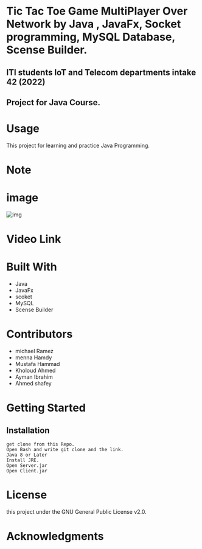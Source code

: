 # Tic Tac Toe Game MultiPlayer Over Network by Java , JavaFx, Socket programming, MySQL Database, Scense Builder.
## ITI students IoT and Telecom departments intake 42 (2022)
## Project for Java Course.


# Usage
This project for learning and practice Java Programming.

# Note


# image

![img](https://drive.google.com/uc?export=view&id=1NNh5FTFcf3YWySgO_SisUVjbzajBrBh4)


# Video Link 


# Built With
- Java
- JavaFx
- scoket
- MySQL
- Scense Builder

# Contributors
- michael Ramez
- menna Hamdy
- Mustafa Hammad
- Kholoud Ahmed
- Ayman Ibrahim
- Ahmed shafey

# Getting Started
## Installation
```
get clone from this Repo.
Open Bash and write git clone and the link.
Java 8 or Later
Install JRE.
Open Server.jar
Open Client.jar
```

# License
this project under the GNU General Public License v2.0.

# Acknowledgments



